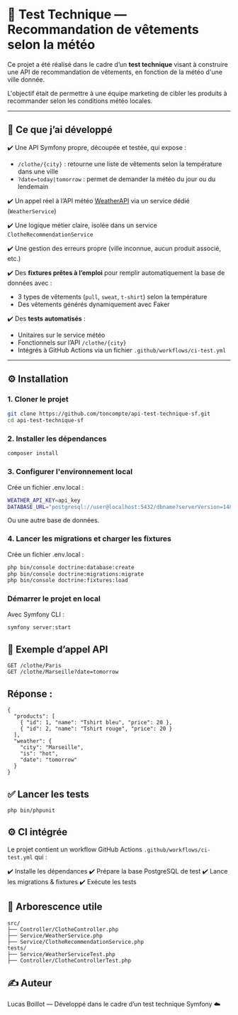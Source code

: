 # 🧪 Test Technique — Recommandation de vêtements selon la météo

Ce projet a été réalisé dans le cadre d’un **test technique** visant à construire une API de recommandation de vêtements, en fonction de la météo d'une ville donnée.

L'objectif était de permettre à une équipe marketing de cibler les produits à recommander selon les conditions météo locales.

---

## 🚀 Ce que j’ai développé

✔️ Une API Symfony propre, découpée et testée, qui expose :

-   `/clothe/{city}` : retourne une liste de vêtements selon la température dans une ville
-   `?date=today|tomorrow` : permet de demander la météo du jour ou du lendemain

✔️ Un appel réel à l’API météo [WeatherAPI](https://www.weatherapi.com/) via un service dédié (`WeatherService`)

✔️ Une logique métier claire, isolée dans un service `ClotheRecommendationService`

✔️ Une gestion des erreurs propre (ville inconnue, aucun produit associé, etc.)

✔️ Des **fixtures prêtes à l’emploi** pour remplir automatiquement la base de données avec :

-   3 types de vêtements (`pull`, `sweat`, `t-shirt`) selon la température
-   Des vêtements générés dynamiquement avec Faker

✔️ Des **tests automatisés** :

-   Unitaires sur le service météo
-   Fonctionnels sur l’API `/clothe/{city}`
-   Intégrés à GitHub Actions via un fichier `.github/workflows/ci-test.yml`

---

## ⚙️ Installation

### 1. Cloner le projet

```bash
git clone https://github.com/toncompte/api-test-technique-sf.git
cd api-test-technique-sf
```

### 2. Installer les dépendances

```bash
composer install
```

### 3. Configurer l'environnement local

Crée un fichier .env.local :

```bash
WEATHER_API_KEY=api_key
DATABASE_URL="postgresql://user@localhost:5432/dbname?serverVersion=14&charset=utf8"
```

Ou une autre base de données.

### 4. Lancer les migrations et charger les fixtures

Crée un fichier .env.local :

```bash
php bin/console doctrine:database:create
php bin/console doctrine:migrations:migrate
php bin/console doctrine:fixtures:load
```

### Démarrer le projet en local

Avec Symfony CLI :

```bash
symfony server:start
```

## 🧪 Exemple d’appel API

```http
GET /clothe/Paris
GET /clothe/Marseille?date=tomorrow
```

## Réponse :

```
{
  "products": [
    { "id": 1, "name": "Tshirt bleu", "price": 20 },
    { "id": 2, "name": "Tshirt rouge", "price": 20 }
  ],
  "weather": {
    "city": "Marseille",
    "is": "hot",
    "date": "tomorrow"
  }
}
```

## ✅ Lancer les tests

```
php bin/phpunit
```

## ⚙️ CI intégrée

Le projet contient un workflow GitHub Actions `.github/workflows/ci-test.yml` qui :

✔️ Installe les dépendances
✔️ Prépare la base PostgreSQL de test
✔️ Lance les migrations & fixtures
✔️ Exécute les tests

## 📁 Arborescence utile

```
src/
├── Controller/ClotheController.php
├── Service/WeatherService.php
├── Service/ClotheRecommendationService.php
tests/
├── Service/WeatherServiceTest.php
├── Controller/ClotheControllerTest.php
```

## ✍️ Auteur

Lucas Boillot — Développé dans le cadre d’un test technique Symfony ☁️
